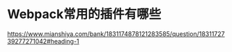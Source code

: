 # Webpack常用的插件有哪些


https://www.mianshiya.com/bank/1831174878121283585/question/1831172739277271042#heading-1
